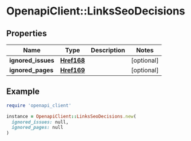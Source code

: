 # OpenapiClient::LinksSeoDecisions

## Properties

| Name | Type | Description | Notes |
| ---- | ---- | ----------- | ----- |
| **ignored_issues** | [**Href168**](Href168.md) |  | [optional] |
| **ignored_pages** | [**Href169**](Href169.md) |  | [optional] |

## Example

```ruby
require 'openapi_client'

instance = OpenapiClient::LinksSeoDecisions.new(
  ignored_issues: null,
  ignored_pages: null
)
```

